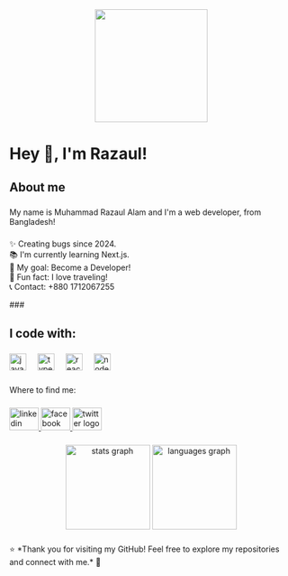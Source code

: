 <div align="center">
  <img height="200" src="https://i.ibb.co.com/HLZ18Z1j/banner.png"  />
</div>

###

<h1 align="left">Hey 👋, I'm Razaul!</h1>

###

<h2 align="left">About me</h2>

###

<p align="left">My name is  Muhammad Razaul Alam and I'm a web developer, from Bangladesh!</p>

###

<p align="left">
✨ Creating bugs since 2024.<br>
📚 I'm currently learning Next.js.<br>
🎯 My goal: Become a Developer!<br>
🎲 Fun fact: I love traveling!<br>
📞 Contact: +880 1712067255
</p>
###

<h2 align="left">I code with:</h2>

###

<div align="left">
  <img src="https://cdn.jsdelivr.net/gh/devicons/devicon/icons/javascript/javascript-original.svg" height="30" alt="javascript logo" />
  <img width="12" />
  <img src="https://cdn.jsdelivr.net/gh/devicons/devicon/icons/typescript/typescript-original.svg" height="30" alt="typescript logo" />
  <img width="12" />
  <img src="https://cdn.jsdelivr.net/gh/devicons/devicon/icons/react/react-original.svg" height="30" alt="react logo" />
  <img width="12" />
  <img src="https://cdn.jsdelivr.net/gh/devicons/devicon/icons/nodejs/nodejs-original.svg" height="30" alt="nodejs logo" />
</div>


###

<p align="left">Where to find me:</p>

###

<div align="left">
  <a href="https://www.linkedin.com/in/razaul-alam/" target="_blank">
    <img src="https://raw.githubusercontent.com/maurodesouza/profile-readme-generator/master/src/assets/icons/social/linkedin/default.svg" width="52" height="40" alt="linkedin logo"  />
  </a>
  <a href="https://www.facebook.com/Razaul007" target="_blank">
    <img src="https://raw.githubusercontent.com/maurodesouza/profile-readme-generator/master/src/assets/icons/social/facebook/default.svg" width="52" height="40" alt="facebook logo"  />
  </a>
  <a href="https://x.com/Razaul080907" target="_blank">
    <img src="https://raw.githubusercontent.com/maurodesouza/profile-readme-generator/master/src/assets/icons/social/twitter/default.svg" width="52" height="40" alt="twitter logo"  />
  </a>
</div>

###


<div align="center">
  <img src="https://github-readme-stats.vercel.app/api?username=Razaul007&hide_title=false&hide_rank=false&show_icons=true&include_all_commits=true&count_private=true&disable_animations=false&theme=dracula&locale=en&hide_border=false&order=1" height="150" alt="stats graph"  />
  <img src="https://github-readme-stats.vercel.app/api/top-langs?username=Razaul007&locale=en&hide_title=false&layout=compact&card_width=320&langs_count=5&theme=dracula&hide_border=false&order=2" height="150" alt="languages graph"  />
</div>

###
<p align="left">⭐️ *Thank you for visiting my GitHub! Feel free to explore my repositories and connect with me.* 🚀</p>

###
